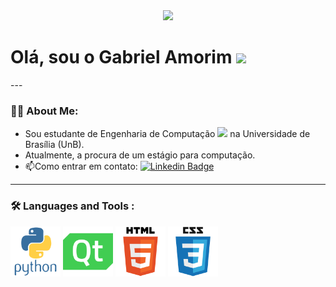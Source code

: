 <div id="header" align="center">
      <img src = "https://media2.giphy.com/media/l0HlNaQ6gWfllcjDO/giphy.gif?cid=ecf05e472nb0i72cg9tkmmerq5ivvmnyibi97q8ttyk7dyyg&rid=giphy.gif&ct=g" width="300""/>
</div>
<h1>
  Olá, sou o Gabriel Amorim
  <img src="https://media.giphy.com/media/hvRJCLFzcasrR4ia7z/giphy.gif" width="30"/>
</h1>
---

### :man_technologist: About Me:
                                         
- Sou estudante de Engenharia de Computação <img src="https://media.giphy.com/media/WUlplcMpOCEmTGBtBW/giphy.gif" width="30"> na Universidade de Brasília (UnB).
- Atualmente, a procura de um estágio para computação.
- :mailbox:Como entrar em contato: [![Linkedin Badge](https://img.shields.io/badge/-Gabriel-blue?style=flat&logo=Linkedin&logoColor=white)](https://www.linkedin.com/in/gabrielamorimsoarss/)
---

### :hammer_and_wrench: Languages and Tools :
<div>
  <img src="https://github.com/devicons/devicon/blob/master/icons/python/python-original-wordmark.svg" width=80 height=80/> 
  <img src="https://github.com/devicons/devicon/blob/master/icons/qt/qt-original.svg" width=80 height=80 />  
  <img src="https://github.com/devicons/devicon/blob/master/icons/html5/html5-original-wordmark.svg" width=80 height=80 /> 
  <img src="https://github.com/devicons/devicon/blob/master/icons/css3/css3-original-wordmark.svg" width=80 height=80 />                                          </div>
